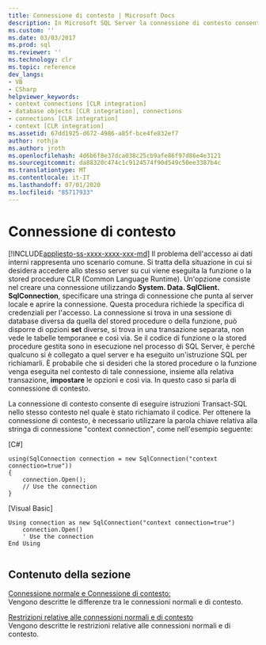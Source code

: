 ```yaml
---
title: Connessione di contesto | Microsoft Docs
description: In Microsoft SQL Server la connessione di contesto consente di eseguire istruzioni Transact-SQL nello stesso contesto in cui è stato richiamato il codice.
ms.custom: ''
ms.date: 03/03/2017
ms.prod: sql
ms.reviewer: ''
ms.technology: clr
ms.topic: reference
dev_langs:
- VB
- CSharp
helpviewer_keywords:
- context connections [CLR integration]
- database objects [CLR integration], connections
- connections [CLR integration]
- context [CLR integration]
ms.assetid: 67dd1925-d672-4986-a85f-bce4fe832ef7
author: rothja
ms.author: jroth
ms.openlocfilehash: 4d6b6f8e37dca038c25cb9afe86f97d86e4e3121
ms.sourcegitcommit: da88320c474c1c9124574f90d549c50ee3387b4c
ms.translationtype: MT
ms.contentlocale: it-IT
ms.lasthandoff: 07/01/2020
ms.locfileid: "85717933"
---
```

# <a name="context-connection"></a>Connessione di contesto
[!INCLUDE[appliesto-ss-xxxx-xxxx-xxx-md](../../../includes/applies-to-version/sqlserver.md)]
  Il problema dell'accesso ai dati interni rappresenta uno scenario comune. Si tratta della situazione in cui si desidera accedere allo stesso server su cui viene eseguita la funzione o la stored procedure CLR (Common Language Runtime). Un'opzione consiste nel creare una connessione utilizzando **System. Data. SqlClient. SqlConnection**, specificare una stringa di connessione che punta al server locale e aprire la connessione. Questa procedura richiede la specifica di credenziali per l'accesso. La connessione si trova in una sessione di database diversa da quella del stored procedure o della funzione, può disporre di opzioni **set** diverse, si trova in una transazione separata, non vede le tabelle temporanee e così via. Se il codice di funzione o la stored procedure gestita sono in esecuzione nel processo di SQL Server, è perché qualcuno si è collegato a quel server e ha eseguito un'istruzione SQL per richiamarli. È probabile che si desideri che la stored procedure o la funzione venga eseguita nel contesto di tale connessione, insieme alla relativa transazione, **impostare** le opzioni e così via. In questo caso si parla di connessione di contesto.  
  
 La connessione di contesto consente di eseguire istruzioni Transact-SQL nello stesso contesto nel quale è stato richiamato il codice. Per ottenere la connessione di contesto, è necessario utilizzare la parola chiave relativa alla stringa di connessione "context connection", come nell'esempio seguente:  
  
 [C#]  
  
```  
using(SqlConnection connection = new SqlConnection("context connection=true"))   
{  
    connection.Open();  
    // Use the connection  
}  
```  
  
 [Visual Basic]  
  
```  
Using connection as new SqlConnection("context connection=true")  
    connection.Open()  
    ' Use the connection  
End Using  
  
```  
  
## <a name="in-this-section"></a>Contenuto della sezione  
 [Connessione normale e Connessione di contesto:](../../../relational-databases/clr-integration/data-access/context-connections-vs-regular-connections.md)  
 Vengono descritte le differenze tra le connessioni normali e di contesto.  
  
 [Restrizioni relative alle connessioni normali e di contesto](../../../relational-databases/clr-integration/data-access/context-connections-and-regular-connections-restrictions.md)  
 Vengono descritte le restrizioni relative alle connessioni normali e di contesto.  
  
  

